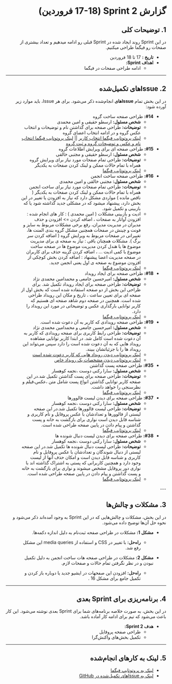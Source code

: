 <div dir="rtl" align="right">

# گزارش Sprint 2 (17-18 فروردین)

## 1. توضیحات کلی
در این Sprint روند ایجاد شده در Sprint قبلی رو ادامه میدهیم و تعداد بیشتری از صفحات رو فیگما طراحی میکنیم.

- **تاریخ‌ :** 17 تا 18 فروردین
- **اهداف Sprint:**
  - ادامه طراحی صفحات در فیگما
    

---

## <h2 dir="rtl"> 2. Issue‌های تکمیل‌شده </h2>
در این بخش تمام **Issue‌های** انجام‌شده ذکر می‌شود. برای هر Issue، باید موارد زیر آورده شود:

<ul dir="rtl">
  <li><strong>#14:</strong> طراحی صفحه ساخت گروه
    <ul>
      <li><strong>شخص مسئول:</strong> ارسطو حقیقی و امین محمدی</li>
      <li><strong>توضیحات:</strong> طراحی صفحه برای گذاشتن نام و توضیحات و انتخاب عکس گروه و در ادامه انتخاب اعضای گروه  
      </li>
      <li><a href="https://www.figma.com/proto/W1udGOCI5g6WOiMc4S9GMT/Social-Network---7gun?node-id=115-222&t=CtVyL0JKSfunsmsE-1">لینک پروتوتایپ فیگما انتخاب کاربر</a> || <a href="https://www.figma.com/proto/W1udGOCI5g6WOiMc4S9GMT/Social-Network---7gun?node-id=124-219&t=CtVyL0JKSfunsmsE-1">لینک پروتوتایپ فیگما انتخاب نام و عکس و توضیحات گروه و ثبت گروه</a></li>      </li>
    </ul>
  </li>
   <li><strong>#15:</strong> طراحی صفحه ای برای ویرایش اطلاعات گروه
    <ul>
      <li><strong>شخص مسئول:</strong> ارسطو حقیقی و مجتبی خالقی</li>
      <li><strong>توضیحات:</strong> طراحی تمام صفحات مورد نیاز برای ویرایش گروه همراه با تمام حالات ممکن و لینک کردن صفحات به یکدیگر 
      </li>
      <li><a href="https://www.figma.com/proto/W1udGOCI5g6WOiMc4S9GMT/Social-Network---7gun?node-id=159-329&t=CtVyL0JKSfunsmsE-1">لینک پروتوتایپ فیگما</a>      </li>
    </ul>
  </li>

   <li><strong>#16:</strong> طراحی صفحه ساخت انجمن
    <ul>
      <li><strong>شخص مسئول:</strong> مجتبی خالقی و امین محمدی</li>
      <li><strong>توضیحات:</strong> طراحی تمام صفحات مورد نیاز برای ساخت انجمن همراه با تمام حالات ممکن و لینک کردن صفحات به یکدیگر  ( ناقص مانده ) مواردی مشکل دارد که نیاز به افزودن یا تغییر در این بخش دارد، پیشنهاد میشود که در مشکلی جدید گذاشته شود یا که بازبینی و تکمیل شود. <li> ادیت و بازبینی مشکلات ( امین محمدی ) : کار های انجام شده : افزودن آواتار به صفحات ، اضافه کردن => افزودن و حذف مدیران در مدیریت مدیران، رفع برخی مشکلات مربوط به سایز و فونت و چینش در صفحات همچنین مشکل گروه بندی المنت ها، تغییراتی در صفحات مربوط به ویرایش گروه ( اضافه کردن سر برگ ).
مشکلات همچنان باقی : نیاز به صفحه ی برای مدیریت موضوع ها یا هندل کردن مدیریت موضوع ها در صفحه ساخت موضوع با کمی ادیت ... ، اضافه کردن گزینه حذف برای کاربران در صفحه مدیریت اعضا
پیشنهاد : اضافه کردن بخش کوچکی از افزودن موضوع به صفحه ی اول یعنی انجمن جدید. </li>
      </li>
      <li><a href="https://www.figma.com/proto/W1udGOCI5g6WOiMc4S9GMT/Social-Network---7gun?node-id=193-599&t=YkNr69mfbPfeEM7k-1">لینک پروتوتایپ فیگما</a>      </li>
    </ul>
  </li>

  <li><strong>#18:</strong> طراحی صفحه برای ایجاد رویداد
    <ul>
      <li><strong>شخص مسئول:</strong> امیرحسین جامعی و محمدامین محمدی نژاد</li>
      <li><strong>توضیحات:</strong> طراحی صفحه برای ایجاد رویداد تکمیل شد. برای طراحی این بخش از دو صفحه استفاده شده است که بخش اول از صفحه ای برای تعیین ساعت ، تاریخ و مکان این رویداد طراحی شده است. همچنین در صفحه دوم شاهد صفحه ای هستیم که کاربر توانایی بارگذاری عکس و   توضیحاتی در مورد این رویداد را دارد.  
      </li>
      <li><a href="https://www.figma.com/proto/W1udGOCI5g6WOiMc4S9GMT/Social-Network---7gun?node-id=159-329&p=f&t=FmZRc1hCzX5yjElX-0&scaling=scale-down&content-scaling=fixed&page-id=0%3A1%3Cdiv%20dir%3D">لینک پروتوتایپ فیگما</a>      </li>
    </ul>
  </li>

  <li><strong>#19:</strong> طراحی صفحه رویدادی که کاربر به آن دعوت شده است.
    <ul>
      <li><strong>شخص مسئول:</strong> امیرحسین جامعی و محمدامین محمدی نژاد</li>
      <li><strong>توضیحات:</strong> طراحی رابط کاربری برای صفحه رویدادی که کاربر به آن دعوت شده است کامل شد. در ابتدا کاربر توانایی مشاهده رویداد هایی که به آن دعوت شده است را دارد سپس می‌تواند این رویداد ها را با جزئیاتشان ببیند.
      </li>
      <li><a href="https://www.figma.com/proto/mMeIpnlEtNaAbXq7518twv/profile?node-id=200-167&t=icVGY796C4MoLYIy-0&scaling=min-zoom&content-scaling=fixed&page-id=6%3A327">لینک پروتوتایپ دیدن رویداد هایی که کاربر دعوت شده است</a>      </li>
      <li><a href="https://www.figma.com/proto/mMeIpnlEtNaAbXq7518twv/profile?node-id=203-26&t=icVGY796C4MoLYIy-0&scaling=min-zoom&content-scaling=fixed&page-id=6%3A327">لینک پروتوتایپ دیدن مشخصات یک رویداد خاص</a>      </li>
    </ul>
  </li>

  <li><strong>#35:</strong> طراحی صفحه پست گذاشتن
    <ul>
      <li><strong>شخص مسئول:</strong> سارا رکنی دوست ،نجمه کوهسار</li>
      <li><strong>توضیحات:</strong>  طراحی صفحه برای پست گذاشتن تکمیل شد.در این صفحه کاربر توانایی گذاشتن انواع پست شامل متن ،عکس،فیلم و نظرسنجی را خواهد داشت.  </li>
      <li><a href="https://www.figma.com/proto/a5YCI4n0tDQ9PB6E29EBIf/Untitled?page-id=0%3A1&node-id=37-2&viewport=308%2C-733%2C1.07&t=29bPV1F5aBlCK953-1&scaling=scale-down&content-scaling=fixed&starting-point-node-id=37%3A2">لینک پروتوتایپ فیگما</a></li>
    </ul>
  </li>

  <li><strong>#37:</strong> طراحی صفحه برای دیدن لیست فالوورها
    <ul>
      <li><strong>شخص مسئول:</strong> سارا رکنی دوست ،نجمه کوهسار</li>
      <li><strong>توضیحات:</strong>  طراحی لیست فالوورها تکمیل شد.در این صفحه لیستی از فالوورها و تعدادشان با عکس پروفایل و نام کاربری و شناسه قابل دیدن است نواری برای بازگشت به خانه و پست گذاشتن و پیام دادن در پایین صفحه طراحی شده است.  </li>
      <li><a href="https://www.figma.com/proto/a5YCI4n0tDQ9PB6E29EBIf/Untitled?node-id=33-3&p=f&t=yEyeXsHejSsS8cx8-0&scaling=scale-down&content-scaling=fixed&page-id=33%3A2">لینک پروتوتایپ فیگما</a></li>
    </ul>
  </li>
<li><strong>#38:</strong> طراحی صفحه برای دیدن لیست دنبال شونده ها
    <ul>
      <li><strong>شخص مسئول:</strong> سارا رکنی دوست ،نجمه کوهسار</li>
      <li><strong>توضیحات:</strong>  طراحی لیست دنبال شونده ها تکمیل شد.در این صفحه لیستی از دنبال شوندگان و تعدادشان با عکس پروفایل و نام کاربری و شناسه قابل دیدن است و امکان حذف آنها از لیست وجود دارد و همچنین کاربرانی که پستی به اشتراک گذاشته اند با نواری دور پروفایل مشخص میشوند و نواری برای بازگشت به خانه و پست گذاشتن و پیام دادن در پایین صفحه طراحی شده است.  </li>
      <li><a href="https://www.figma.com/proto/a5YCI4n0tDQ9PB6E29EBIf/Untitled?node-id=60-28&t=974ZzOJuyaY0JA6t-0&scaling=scale-down&content-scaling=fixed&page-id=33%3A2">لینک پروتوتایپ فیگما</a></li>
    </ul>
  </li>
</ul>
---

## 3. مشکلات و چالش‌ها
در این بخش، مشکلات و چالش‌هایی که در این Sprint به وجود آمده‌اند ذکر می‌شود و نحوه حل آن‌ها توضیح داده می‌شود.

- **مشکل 1:** مشکلات در طراحی صفحه ثبت‌نام به دلیل اندازه دکمه‌ها.
  - **راه‌حل:** با تغییر در CSS و استفاده از media queries این مشکل رفع شد.


- **مشکل 2:** مشکلات در طراحی صفحه هات ساخت انجمن به دلیل تکمیل نبودن و در نظر نگرفتن تمام حالات و صفحات لازم.
  - **راه‌حل:** افزودن این صفحهات در ایشیو جدید یا دوباره باز کردن و تکمیل جامع برای مشکل 16 .
---

## 4. برنامه‌ریزی برای Sprint بعدی
در این بخش، به صورت خلاصه برنامه‌های شما برای Sprint بعدی نوشته می‌شود. این کار باعث می‌شود که تیم برای ادامه کار آماده باشد.

- **هدف Sprint 2:**
  - طراحی صفحه پروفایل
  - تکمیل بخش‌های واکنش‌گرا

---

## 5. لینک به کارهای انجام‌شده
- [لینک به پروتوتایپ فیگما](https://www.figma.com/file/xyz)
- [لینک به Issue‌های تکمیل‌شده در GitHub](https://github.com/username/repository/issues)

</div>
